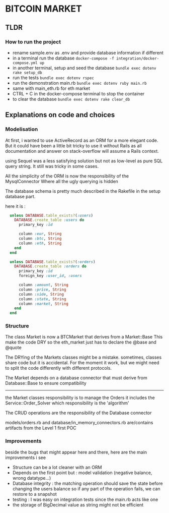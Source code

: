 # BITCOIN MARKET

## TLDR

### How to run the project

- rename sample.env as .env and provide database information if different
- in a terminal run the database `docker-compose -f integration/docker-compose.yml up`
- in another terminal, setup and seed the database `bundle exec dotenv rake setup_db`
- run the tests `bundle exec dotenv rspec`
- run the demonstration main.rb `bundle exec dotenv ruby main.rb`
- same with main_eth.rb for eth market
- CTRL + C in the docker-compose terminal to stop the container
- to clear the database `bundle exec dotenv rake clear_db`


## Explanations on code and choices

### Modelisation

At first, i wanted to use ActiveRecord as an ORM for a more elegant code.
But it could have been a little bit tricky to use it without Rails as all documentation and 
answer on stack-overflow will assume a Rails context.

using Sequel was a less satisfying solution but not as low-level as pure SQL query string.
It still was tricky in some cases.

All the simplicity of the ORM is now the responsibility of the MysqlConnector
Where all the ugly querying is hidden

The database schema is pretty much described in the Rakefile in the setup database part.

here it is :

``` ruby
  unless DATABASE.table_exists?(:users)
    DATABASE.create_table :users do
      primary_key :id

      column :eur, String
      column :btc, String
      column :eth, String
    end
  end

  unless DATABASE.table_exists?(:orders)
    DATABASE.create_table :orders do
      primary_key :id
      foreign_key :user_id, :users

      column :amount, String
      column :price, String
      column :side, String
      column :state, String
      column :market, String
    end
  end
```


### Structure

The class Market is now a BTCMarket that derives from a Market::Base
This make the code DRY so the eth_market just has to declare the @base and @quote 

The DRYing of the Markets classes might be a mistake. sometimes, classes share code but it is accidental.
For the moment it work, but we might need to split the code differently with different protocols.

The Market depends on a database connector that must derive from Database::Base
to ensure compatibility

___
 
the Market classes responsibility is to manage the Orders
it includes the Service::Order_Solver which responsibility is the 'algorithm'


The CRUD operations are the responsibility of the Database connector


models/orders.rb and database/in_memory_connectors.rb are/contains artifacts from the Level 1 first POC

### Improvements

beside the bugs that might appear here and there, here are the main improvements i see

- Structure can be a lot cleaner with an ORM
- Depends on the first point but : model validation (negative balance, wrong datatype...)
- Database integrity : the matching operation should save the state before changing the users balance so if any part of the operation fails, we can restore to a snapshot
- testing : I was easy on integration tests since the main.rb acts like one
- the storage of BigDecimal value as string might not be efficient
